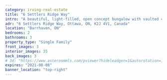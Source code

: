 ```yaml
---
category: irving-real-estate
title: "6 Settlers Ridge Way"
intro: "A beautiful, light-filled, open concept bungalow with vaulted ceilings providing a wonderful, spacious feeling."
adr: "6 Settlers Ridge Way, Ottawa, ON, K2J 4V1, Canada"
location: "Barrhaven, ON"
bedrooms: 2
bathrooms: 3
property_type: "Single Family"
front_images: 3
interior_images: 35
back_images: 3
# 3d: "https://www.asteroommls.com/pviewer?hideleadgen=1&autorotation=1&stopbgaudio=1&autonav=0&token=T8rYCN_eAEOLKNBU-0NQQg"
expires: "2021-08-08"
banner_location: "top-right"
---
```

